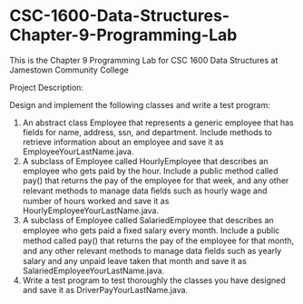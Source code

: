# CSC-1600-Data-Structures-Chapter-9-Programming-Lab
This is the Chapter 9 Programming Lab for CSC 1600 Data Structures at Jamestown Community College

Project Description:

Design and implement the following classes and write a test program:
<ol>
  <li>An abstract class Employee that represents a generic employee that has fields for name, address, ssn, and department. Include methods to retrieve information about an employee and save it as EmployeeYourLastName.java.</li>
  <li>A subclass of Employee called HourlyEmployee that describes an employee who gets paid by the hour. Include a public method called pay() that returns the pay of the employee for that week, and any other relevant methods to manage data ﬁelds such as hourly wage and number of hours worked and save it as HourlyEmployeeYourLastName.java.</li>
  <li>A subclass of Employee called SalariedEmployee that describes an employee who gets paid a ﬁxed salary every month. Include a public method called pay() that returns the pay of the employee for that month, and any other relevant methods to manage data ﬁelds such as yearly salary and any unpaid leave taken that month and save it as SalariedEmployeeYourLastName.java.</li>
  <li>Write a test program to test thoroughly the classes you have designed and save it as DriverPayYourLastName.java.</li>  
</ol>